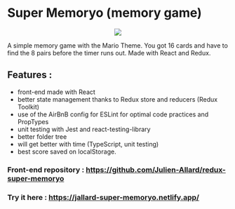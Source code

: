 # Super Memoryo (memory game)

<p align="center">
<img src="https://res.cloudinary.com/df4imwogd/image/upload/v1654105067/GitHub/super-memoryo_r7bnx8.png"/>
</p>

A simple memory game with the Mario Theme. You got 16 cards and have to find the 8 pairs before the timer runs out.
Made with React and Redux.

## Features :

- front-end made with React
- better state management thanks to Redux store and reducers (Redux Toolkit)
- use of the AirBnB config for ESLint for optimal code practices and PropTypes
- unit testing with Jest and react-testing-library
- better folder tree
- will get better with time (TypeScript, unit testing)
- best score saved on localStorage.

### Front-end repository : https://github.com/Julien-Allard/redux-super-memoryo

### Try it here : https://jallard-super-memoryo.netlify.app/
